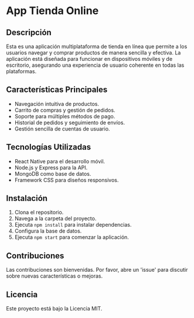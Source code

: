 # App Tienda Online

## Descripción
Esta es una aplicación multiplataforma de tienda en línea que permite a los usuarios navegar y comprar productos de manera sencilla y efectiva. La aplicación está diseñada para funcionar en dispositivos móviles y de escritorio, asegurando una experiencia de usuario coherente en todas las plataformas.

## Características Principales
- Navegación intuitiva de productos.
- Carrito de compras y gestión de pedidos.
- Soporte para múltiples métodos de pago.
- Historial de pedidos y seguimiento de envíos.
- Gestión sencilla de cuentas de usuario.

## Tecnologías Utilizadas
- React Native para el desarrollo móvil.
- Node.js y Express para la API.
- MongoDB como base de datos.
- Framework CSS para diseños responsivos.

## Instalación
1. Clona el repositorio.
2. Navega a la carpeta del proyecto.
3. Ejecuta `npm install` para instalar dependencias.
4. Configura la base de datos.
5. Ejecuta `npm start` para comenzar la aplicación.

## Contribuciones
Las contribuciones son bienvenidas. Por favor, abre un 'issue' para discutir sobre nuevas características o mejoras.

## Licencia
Este proyecto está bajo la Licencia MIT.
